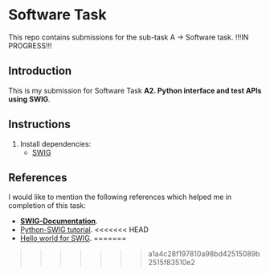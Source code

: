 # Software Task
This repo contains submissions for the sub-task A -> Software task. !!!IN PROGRESS!!!

## Introduction

This is my submission for Software Task **A2. Python interface and test APIs using SWIG**.

## Instructions

1. Install dependencies:
    * [SWIG](http://www.swig.org/download.html)

## References

I would like to mention the following references which helped me in completion of this task:

  * **[SWIG-Documentation](http://www.swig.org/Doc4.0/SWIGDocumentation.html)**.
  * [Python-SWIG tutorial](http://www.swig.org/papers/PyTutorial98/PyTutorial98.pdf).
<<<<<<< HEAD
  * [Hello world for SWIG](https://github.com/UiO-IN3110/code-snippets/tree/master/mixed/swig).
=======
>>>>>>> a1a4c28f197810a98bd42515089b2515f83510e2

